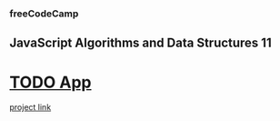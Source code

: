 ### freeCodeCamp

## JavaScript Algorithms and Data Structures 11

# [TODO App](https://github.com/UniBreakfast/free-code-camp-javascript-algorithms-11-todo-app)

[project link](https://www.freecodecamp.org/learn/javascript-algorithms-and-data-structures-v8/learn-localstorage-by-building-a-todo-app/step-1)
